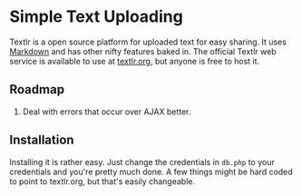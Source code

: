 # Simple Text Uploading

Textlr is a open source platform for uploaded text for easy sharing. It uses [Markdown](http://daringfireball.net/projects/markdown/) and has other nifty features baked in. The official Textlr web service is available to use at [textlr.org](http://textlr.org/), but anyone is free to host it.

## Roadmap

1. Deal with errors that occur over AJAX better.

## Installation

Installing it is rather easy. Just change the credentials in `db.php` to your credentials and you're pretty much done. A few things might be hard coded to point to textlr.org, but that's easily changeable.
